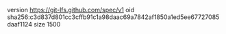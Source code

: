 version https://git-lfs.github.com/spec/v1
oid sha256:c3d837d801cc3cffb91c1a98daac69a7842af1850a1ed5ee67727085daaf1124
size 1500
